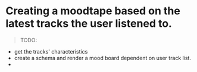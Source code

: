 # Creating a moodtape based on the latest tracks the user listened to.


> TODO:

* get the tracks' characteristics
* create a schema and render a mood board dependent on user track list.
* 